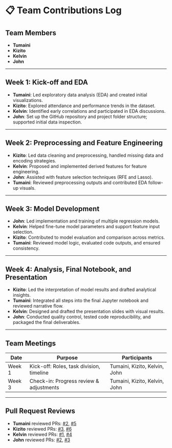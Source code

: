 # 📋 Team Contributions Log

## Team Members
- **Tumaini**
- **Kizito**
- **Kelvin**
- **John**

---

## Week 1: Kick-off and EDA
- **Tumaini**: Led exploratory data analysis (EDA) and created initial visualizations.
- **Kizito**: Explored attendance and performance trends in the dataset.
- **Kelvin**: Identified early correlations and participated in EDA discussions.
- **John**: Set up the GitHub repository and project folder structure; supported initial data inspection.

---

## Week 2: Preprocessing and Feature Engineering
- **Kizito**: Led data cleaning and preprocessing, handled missing data and encoding strategies.
- **Kelvin**: Proposed and implemented derived features for feature engineering.
- **John**: Assisted with feature selection techniques (RFE and Lasso).
- **Tumaini**: Reviewed preprocessing outputs and contributed EDA follow-up visuals.

---

## Week 3: Model Development
- **John**: Led implementation and training of multiple regression models.
- **Kelvin**: Helped fine-tune model parameters and support feature input selection.
- **Kizito**: Contributed to model evaluation and comparison across metrics.
- **Tumaini**: Reviewed model logic, evaluated code outputs, and ensured consistency.

---

## Week 4: Analysis, Final Notebook, and Presentation
- **Kizito**: Led the interpretation of model results and drafted analytical insights.
- **Tumaini**: Integrated all steps into the final Jupyter notebook and reviewed narrative flow.
- **Kelvin**: Designed and drafted the presentation slides with visual results.
- **John**: Conducted quality control, tested code reproducibility, and packaged the final deliverables.

---

## Team Meetings
| Date       | Purpose                                   | Participants                  |
|------------|-------------------------------------------|-------------------------------|
| Week 1     | Kick-off: Roles, task division, timeline  | Tumaini, Kizito, Kelvin, John |
| Week 3     | Check-in: Progress review & adjustments   | Tumaini, Kizito, Kelvin, John |

---

## Pull Request Reviews
- **Tumaini** reviewed PRs: [#2](link), [#5](link)
- **Kizito** reviewed PRs: [#3](link), [#6](link)
- **Kelvin** reviewed PRs: [#1](link), [#4](link)
- **John** reviewed PRs: [#2](link), [#3](link)
